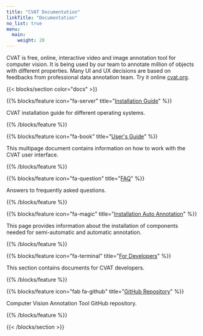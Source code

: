 ```yaml
---
title: "CVAT Documentation"
linkTitle: "Documentation"
no_list: true
menu:
  main:
    weight: 20
---
```



CVAT is free, online, interactive video and image annotation
tool for computer vision. It is being used by our team to
annotate million of objects with different properties. Many UI
and UX decisions are based on feedbacks from professional data
annotation team. Try it online [cvat.org](https://cvat.org).

<section id="docs">

{{< blocks/section color="docs" >}}



{{% blocks/feature icon="fa-server" title="[Installation Guide](/docs/for-users/installation/)" %}}


CVAT installation guide for different operating systems.


{{% /blocks/feature %}}


{{% blocks/feature icon="fa-book" title="[User's Guide](/docs/for-users/user-guide/)" %}}


This multipage document contains information on how to work with the CVAT user interface.


{{% /blocks/feature %}}


{{% blocks/feature icon="fa-question" title="[FAQ](/docs/for-users/faq/)" %}}


Answers to frequently asked questions.


{{% /blocks/feature %}}


{{% blocks/feature icon="fa-magic" title="[Installation Auto Annotation](/docs/for-users/installation_automatic_annotation/)" %}}


This page provides information about the installation of components needed for semi-automatic and automatic annotation.


{{% /blocks/feature %}}


{{% blocks/feature icon="fa-terminal" title="[For Developers](/docs/for-developers/)" %}}


This section contains documents for CVAT developers.


{{% /blocks/feature %}}


{{% blocks/feature icon="fab fa-github" title="[GitHub Repository](https://github.com/openvinotoolkit/cvat)" %}}


Computer Vision Annotation Tool GitHub repository.


{{% /blocks/feature %}}


{{< /blocks/section >}}

</section>
